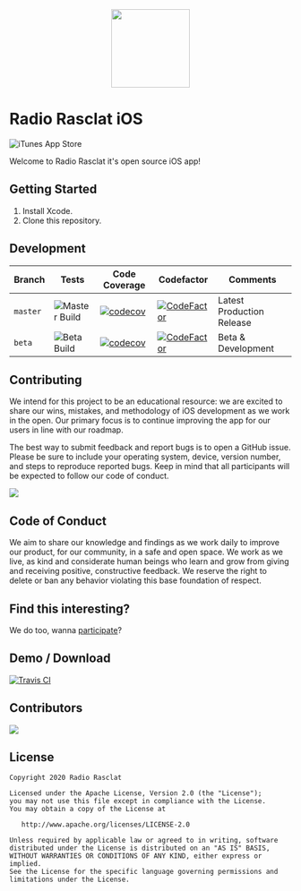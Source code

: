 <div align="center"><img src="https://assets.dmnktoe.de/radio-rasclat/logo/logo.svg" width="140"></div>

# Radio Rasclat iOS

![iTunes App Store](https://img.shields.io/itunes/v/1499269866?color=%237d29cc&label=iTunes%20Version)

Welcome to Radio Rasclat it's open source iOS app!

## Getting Started

1. Install Xcode.
1. Clone this repository.

## Development

| Branch    | Tests | Code Coverage | Codefactor | Comments                 |
| --------- | ----- | ------------- | ---------- | ------------------------ |
| `master`  | ![Master Build](https://github.com/RadioRasclat/radio-rasclat-ios/workflows/Master%20Build/badge.svg) | [![codecov](https://codecov.io/gh/RadioRasclat/radio-rasclat-ios/branch/master/graph/badge.svg)](https://codecov.io/gh/RadioRasclat/radio-rasclat-ios) | [![CodeFactor](https://www.codefactor.io/repository/github/RadioRasclat/radio-rasclat-ios/badge/master)](https://www.codefactor.io/repository/github/RadioRasclat/radio-rasclat-ios/overview/master) | Latest Production Release |
| `beta`  | ![Beta Build](https://github.com/RadioRasclat/radio-rasclat-ios/workflows/Beta%20Build/badge.svg?branch=beta) | [![codecov](https://codecov.io/gh/RadioRasclat/radio-rasclat-ios/branch/master/graph/badge.svg)](https://codecov.io/gh/RadioRasclat/radio-rasclat-ios) | [![CodeFactor](https://www.codefactor.io/repository/github/RadioRasclat/radio-rasclat-ios/badge/master)](https://www.codefactor.io/repository/github/RadioRasclat/radio-rasclat-ios/overview/master) | Beta & Development |

## Contributing

We intend for this project to be an educational resource: we are excited to
share our wins, mistakes, and methodology of iOS development as we work
in the open. Our primary focus is to continue improving the app for our users in
line with our roadmap.

The best way to submit feedback and report bugs is to open a GitHub issue.
Please be sure to include your operating system, device, version number, and
steps to reproduce reported bugs. Keep in mind that all participants will be
expected to follow our code of conduct.

<img src="https://img.shields.io/github/issues/RadioRasclat/radio-rasclat-ios">

## Code of Conduct

We aim to share our knowledge and findings as we work daily to improve our
product, for our community, in a safe and open space. We work as we live, as
kind and considerate human beings who learn and grow from giving and receiving
positive, constructive feedback. We reserve the right to delete or ban any
behavior violating this base foundation of respect.

## Find this interesting?

We do too, wanna [participate](https://www.radio-rasclat.com/about)?

## Demo / Download

[![Travis CI](https://linkmaker.itunes.apple.com/en-us/badge-lrg.svg?releaseDate=2020-02-17&amp;kind=iossoftware&amp;bubble=ios_apps)](https://apps.apple.com/de/app/radio-rasclat/id1499269866)

## Contributors

<a href="https://github.com/RadioRasclat/radio-rasclat-ios/graphs/contributors">
  <img src="https://contributors-img.web.app/image?repo=RadioRasclat/radio-rasclat-ios" />
</a>

## License

```
Copyright 2020 Radio Rasclat

Licensed under the Apache License, Version 2.0 (the "License");
you may not use this file except in compliance with the License.
You may obtain a copy of the License at

   http://www.apache.org/licenses/LICENSE-2.0

Unless required by applicable law or agreed to in writing, software
distributed under the License is distributed on an "AS IS" BASIS,
WITHOUT WARRANTIES OR CONDITIONS OF ANY KIND, either express or implied.
See the License for the specific language governing permissions and
limitations under the License.
```